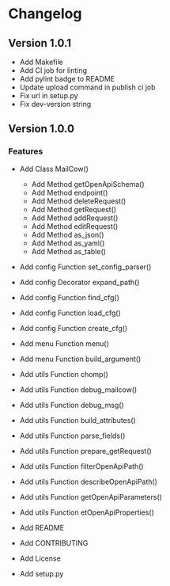 # Changelog

## Version 1.0.1

* Add Makefile
* Add CI job for linting
* Add pylint badge to README
* Update upload command in publish ci job
* Fix url in setup.py
* Fix dev-version string

## Version 1.0.0

### Features

* Add Class MailCow()
  * Add Method getOpenApiSchema()
  * Add Method endpoint()
  * Add Method deleteRequest()
  * Add Method getRequest()
  * Add Method addRequest()
  * Add Method editRequest()
  * Add Method as_json()
  * Add Method as_yaml()
  * Add Method as_table()
* Add config Function set_config_parser()
* Add config Decorator expand_path()
* Add config Function find_cfg()
* Add config Function load_cfg()
* Add config Function create_cfg()
* Add menu Function menu()
* Add menu Function build_argument()
* Add utils Function chomp()
* Add utils Function debug_mailcow()
* Add utils Function debug_msg()
* Add utils Function build_attributes()
* Add utils Function parse_fields()
* Add utils Function prepare_getRequest()
* Add utils Function filterOpenApiPath()
* Add utils Function describeOpenApiPath()
* Add utils Function getOpenApiParameters()
* Add utils Function etOpenApiProperties()

* Add README
* Add CONTRIBUTING
* Add License
* Add setup.py
